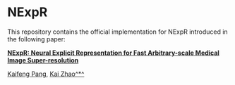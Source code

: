 # NExpR

This repository contains the official implementation for NExpR introduced in the following paper:

[**NExpR: Neural Explicit Representation for Fast Arbitrary-scale Medical Image Super-resolution**](https://www.sciencedirect.com/science/article/pii/S0010482524014392)

[Kaifeng Pang](https://kfpang.com), [Kai Zhao^*^](https://kaizhao.net/)

